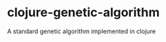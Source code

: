clojure-genetic-algorithm
=========================

A standard genetic algorithm implemented in clojure
